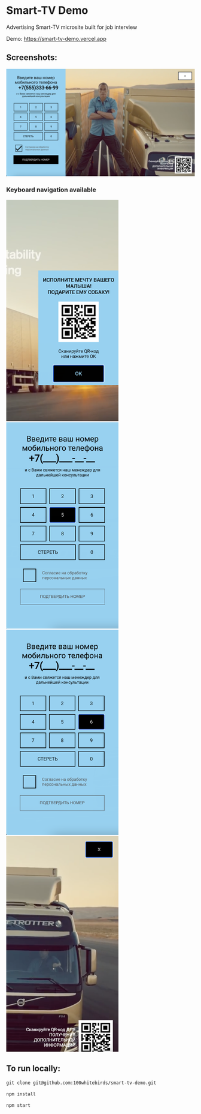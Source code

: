 <h1> Smart-TV Demo </h1>

Advertising Smart-TV microsite built for job interview 

Demo: https://smart-tv-demo.vercel.app

<h2> Screenshots: </h2>

<img src="screenshots/screenshot.png" width="800">
<h3> Keyboard navigation available</h3>
<img src="screenshots/navigation1.png" width="300"><img src="screenshots/navigation2.png" width="300">
<img src="screenshots/navigation3.png" width="300">
<img src="screenshots/navigation4.png" width="300">

<h2> To run locally: </h2>
 
```
git clone git@github.com:100whitebirds/smart-tv-demo.git
```
```
npm install
```
```
npm start
```
